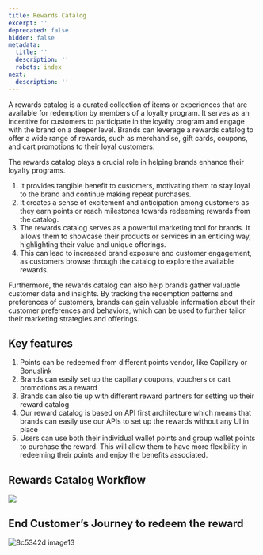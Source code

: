 ```yaml
---
title: Rewards Catalog
excerpt: ''
deprecated: false
hidden: false
metadata:
  title: ''
  description: ''
  robots: index
next:
  description: ''
---
```

A rewards catalog is a curated collection of items or experiences that are available for redemption by members of a loyalty program. It serves as an incentive for customers to participate in the loyalty program and engage with the brand on a deeper level. Brands can leverage a rewards catalog to offer a wide range of rewards, such as merchandise, gift cards, coupons, and cart promotions to their loyal customers.

The rewards catalog plays a crucial role in helping brands enhance their loyalty programs.

1. It provides tangible benefit to customers, motivating them to stay loyal to the brand and continue making repeat purchases. 
2. It creates a sense of excitement and anticipation among customers as they earn points or reach milestones towards redeeming rewards from the catalog.
3. The rewards catalog serves as a powerful marketing tool for brands. It allows them to showcase their products or services in an enticing way, highlighting their value and unique offerings.
4. This can lead to increased brand exposure and customer engagement, as customers browse through the catalog to explore the available rewards.

Furthermore, the rewards catalog can also help brands gather valuable customer data and insights. By tracking the redemption patterns and preferences of customers, brands can gain valuable information about their customer preferences and behaviors, which can be used to further tailor their marketing strategies and offerings.

## Key features

1. Points can be redeemed from different points vendor, like Capillary or Bonuslink
2. Brands can easily set up the capillary coupons, vouchers or cart promotions as a reward
3. Brands can also tie up with different reward partners for setting up their reward catalog
4. Our reward catalog is based on API first architecture which means that brands can easily use our APIs to set up the rewards without any UI in place
5. Users can use both their individual wallet points and group wallet points to purchase the reward. This will allow them to have more flexibility in redeeming their points and enjoy the benefits associated.

## Rewards Catalog Workflow

![](https://files.readme.io/f640bba-rewards_catalog_workflow.jpg)

## End Customer’s Journey to redeem the reward

![8c5342d image13](https://files.readme.io/8c5342d-image13.png)
